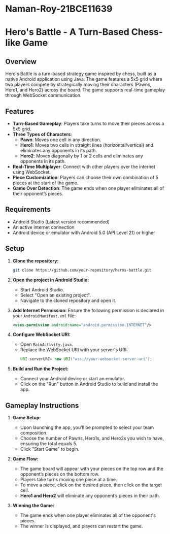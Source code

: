 # Naman-Roy-21BCE11639

# Hero's Battle - A Turn-Based Chess-like Game

## Overview

Hero's Battle is a turn-based strategy game inspired by chess, built as a native Android application using Java. The game features a 5x5 grid where two players compete by strategically moving their characters (Pawns, Hero1, and Hero2) across the board. The game supports real-time gameplay through WebSocket communication.

## Features

- **Turn-Based Gameplay**: Players take turns to move their pieces across a 5x5 grid.
- **Three Types of Characters**:
  - **Pawn**: Moves one cell in any direction.
  - **Hero1**: Moves two cells in straight lines (horizontal/vertical) and eliminates any opponents in its path.
  - **Hero2**: Moves diagonally by 1 or 2 cells and eliminates any opponents in its path.
- **Real-Time Multiplayer**: Connect with other players over the internet using WebSocket.
- **Piece Customization**: Players can choose their own combination of 5 pieces at the start of the game.
- **Game Over Detection**: The game ends when one player eliminates all of their opponent’s pieces.

## Requirements

- Android Studio (Latest version recommended)
- An active internet connection
- Android device or emulator with Android 5.0 (API Level 21) or higher

## Setup

1. **Clone the repository:**
    ```sh
    git clone https://github.com/your-repository/heros-battle.git
    ```
   
2. **Open the project in Android Studio:**
    - Start Android Studio.
    - Select "Open an existing project".
    - Navigate to the cloned repository and open it.

3. **Add Internet Permission:**
    Ensure the following permission is declared in your `AndroidManifest.xml` file:
    ```xml
    <uses-permission android:name="android.permission.INTERNET"/>
    ```

4. **Configure WebSocket URI:**
    - Open `MainActivity.java`.
    - Replace the WebSocket URI with your server's URI:
      ```java
      URI serverURI= new URI("wss://your-websocket-server-uri");
      ```

5. **Build and Run the Project:**
    - Connect your Android device or start an emulator.
    - Click on the "Run" button in Android Studio to build and install the app.

## Gameplay Instructions

1. **Game Setup:**
   - Upon launching the app, you'll be prompted to select your team composition.
   - Choose the number of Pawns, Hero1s, and Hero2s you wish to have, ensuring the total equals 5.
   - Click "Start Game" to begin.

2. **Game Flow:**
   - The game board will appear with your pieces on the top row and the opponent’s pieces on the bottom row.
   - Players take turns moving one piece at a time.
   - To move a piece, click on the desired piece, then click on the target cell.
   - **Hero1 and Hero2** will eliminate any opponent’s pieces in their path.

3. **Winning the Game:**
   - The game ends when one player eliminates all of the opponent's pieces.
   - The winner is displayed, and players can restart the game.
